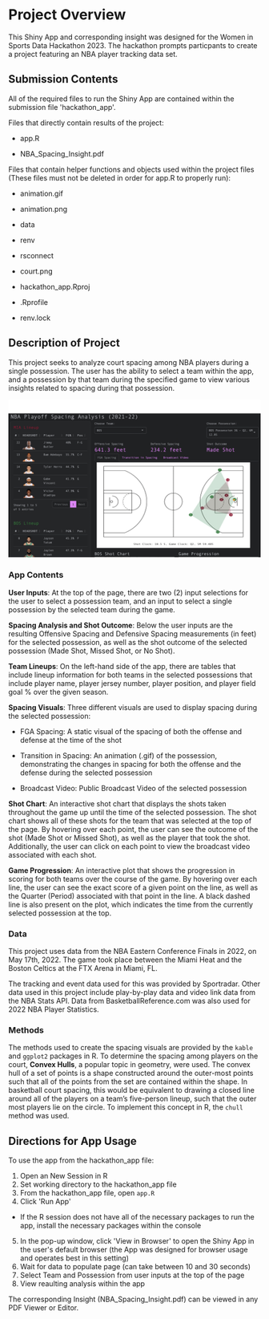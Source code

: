 # Project Overview

This Shiny App and corresponding insight was designed for the Women in Sports Data Hackathon 2023. The hackathon prompts particpants to create a project featuring an NBA player tracking data set.

## Submission Contents

All of the required files to run the Shiny App are contained within the submission file 'hackathon_app'.

Files that directly contain results of the project:

* app.R

* NBA_Spacing_Insight.pdf

Files that contain helper functions and objects used within the project files (These files must not be deleted in order for app.R to properly run):

* animation.gif

* animation.png

* data

* renv

* rsconnect

* court.png

* hackathon_app.Rproj

* .Rprofile

* renv.lock

## Description of Project

This project seeks to analyze court spacing among NBA players during a single possession. The user has the ability to select a team within the app, and a possession by that team during the specified game to view various insights related to spacing during that possession.

![title](app.png)

### App Contents

**User Inputs**: At the top of the page, there are two (2) input selections for the user to select a possession team, and an input to select a single possession by the selected team during the game.

**Spacing Analysis and Shot Outcome**: Below the user inputs are the resulting Offensive Spacing and Defensive Spacing measurements (in feet) for the selected possession, as well as the shot outcome of the selected possession (Made Shot, Missed Shot, or No Shot).

**Team Lineups**: On the left-hand side of the app, there are tables that include lineup information for both teams in the selected possessions that include player name, player jersey number, player position, and player field goal % over the given season.

**Spacing Visuals**: Three different visuals are used to display spacing during the selected possession:

* FGA Spacing: A static visual of the spacing of both the offense and defense at the time of the shot

* Transition in Spacing: An animation (.gif) of the possession, demonstrating the changes in spacing for both the offense and the defense during the selected possession

* Broadcast Video: Public Broadcast Video of the selected possession

**Shot Chart**: An interactive shot chart that displays the shots taken throughout the game up until the time of the selected possession. The shot chart shows all of these shots for the team that was selected at the top of the page. By hovering over each point, the user can see the outcome of the shot (Made Shot or Missed Shot), as well as the player that took the shot. Additionally, the user can click on each point to view the broadcast video associated with each shot.

**Game Progression**: An interactive plot that shows the progression in scoring for both teams over the course of the game. By hovering over each line, the user can see the exact score of a given point on the line, as well as the Quarter (Period) associated with that point in the line. A black dashed line is also present on the plot, which indicates the time from the currently selected possession at the top. 

### Data

This project uses data from the NBA Eastern Conference Finals in 2022, on May 17th, 2022. The game took place between the Miami Heat and the Boston Celtics at the FTX Arena in Miami, FL.

The tracking and event data used for this was provided by Sportradar. Other data used in this project include play-by-play data and video link data from the NBA Stats API. Data from BasketballReference.com was also used for 2022 NBA Player Statistics.

### Methods

The methods used to create the spacing visuals are provided by the `kable` and `ggplot2` packages in R. To determine the spacing among players on the court, **Convex Hulls**, a popular topic in geometry, were used. The convex hull of a set of points is a shape constructed around the outer-most points such that all of the points from the set are contained within the shape. In basketball court spacing, this would be equivalent to drawing a closed line around all of the players on a team’s five-person lineup, such that the outer most players lie on the circle. To implement this concept in R, the `chull` method was used.

## Directions for App Usage

To use the app from the hackathon_app file:

1. Open an New Session in R
2. Set working directory to the hackathon_app file
3. From the hackathon_app file, open `app.R`
4. Click 'Run App'

* If the R session does not have all of the necessary packages to run the app, install the necessary packages within the console

5. In the pop-up window, click 'View in Browser' to open the Shiny App in the user's default browser (the App was designed for browser usage and operates best in this setting)
6. Wait for data to populate page (can take between 10 and 30 seconds)
7. Select Team and Possession from user inputs at the top of the page
8. View reaulting analysis within the app

The corresponding Insight (NBA_Spacing_Insight.pdf) can be viewed in any PDF Viewer or Editor.

